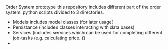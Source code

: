Order System prototype 
this repository includes different part of the order system.
python scripts divided to 3 directories. 
- Models includes model classes (for later usage)
- Persistance (includes classes interacting with data bases)
- Services (includes services which can be used for completing different job-tasks (e.g. calculating price. ))
- 
